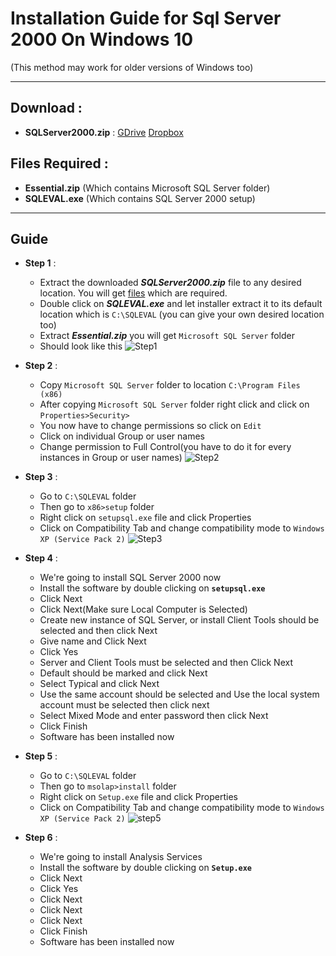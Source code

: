 # Installation Guide for Sql Server 2000 On Windows 10
(This method may work for older versions of Windows too)
___
## Download :
* **SQLServer2000.zip** : [GDrive](https://drive.google.com/open?id=1QRrSlz14Irk0OXpz9EXkN2l10am6q7AL) [Dropbox](https://www.dropbox.com/s/e7c7tb5l6otescg/SQLServer2000.zip?dl=0)

## Files Required :
* **Essential.zip** (Which contains Microsoft SQL Server folder)
* **SQLEVAL.exe** (Which contains SQL Server 2000 setup)
___
## Guide
* **Step 1** :
  * Extract the downloaded _**SQLServer2000.zip**_ file to any desired location. You will get [files](https://github.com/bhupendpatil/Fun/new/master#files-required-) which are required.
  * Double click on _**SQLEVAL.exe**_ and let installer extract it to its default location which is `C:\SQLEVAL` (you can give your own desired location too)
  * Extract _**Essential.zip**_ you will get `Microsoft SQL Server` folder
  * Should look like this
  ![Step1](https://user-images.githubusercontent.com/9783913/59412376-ec65eb00-8dda-11e9-9715-1ec934ec6451.PNG)

* **Step 2** :
  * Copy `Microsoft SQL Server` folder to location `C:\Program Files (x86)`
  * After copying `Microsoft SQL Server` folder right click and click on `Properties>Security>`
  * You now have to change permissions so click on `Edit`
  * Click on individual Group or user names
  * Change permission to Full Control(you have to do it for every instances in Group or user names)
  ![Step2](https://user-images.githubusercontent.com/9783913/59413394-10c2c700-8ddd-11e9-9091-57924bb69a65.PNG)
  
* **Step 3** :
  * Go to `C:\SQLEVAL` folder
  * Then go to `x86>setup` folder
  * Right click on `setupsql.exe` file and click Properties
  * Click on Compatibility Tab and change compatibility mode to `Windows XP (Service Pack 2)`
  ![Step3](https://user-images.githubusercontent.com/9783913/59414487-3e107480-8ddf-11e9-9e7b-edd260d41a09.PNG)

* **Step 4** :
  * We're going to install SQL Server 2000 now
  * Install the software by double clicking on **`setupsql.exe`**
  * Click Next 
  * Click Next(Make sure Local Computer is Selected)
  * Create new instance of SQL Server, or install Client Tools should be selected and then click Next
  * Give name and Click Next
  * Click Yes
  * Server and Client Tools must be selected and then Click Next
  * Default should be marked and click Next
  * Select Typical and click Next
  * Use the same account should be selected and Use the local system account must be selected then click next
  * Select Mixed Mode and enter password then click Next
  * Click Finish
  * Software has been installed now
  
* **Step 5** :
  * Go to `C:\SQLEVAL` folder
  * Then go to `msolap>install` folder
  * Right click on `Setup.exe` file and click Properties
  * Click on Compatibility Tab and change compatibility mode to `Windows XP (Service Pack 2)`
  ![step5](https://user-images.githubusercontent.com/9783913/59416549-2fc45780-8de3-11e9-8728-0105eb5308d3.PNG)

* **Step 6** :
  * We're going to install Analysis Services
  * Install the software by double clicking on **`Setup.exe`**
  * Click Next
  * Click Yes
  * Click Next
  * Click Next
  * Click Next
  * Click Finish
  * Software has been installed now
